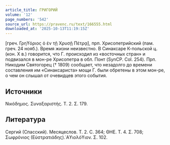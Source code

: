 ```yaml
---
article_title: ГРИГОРИЙ
volume: '12'
page_numbers: '542'
source_url: https://pravenc.ru/text/166555.html
downloaded_at: '2025-10-13T11:19:15Z'
---
```


[греч. Γρηϒόριος ὁ ἐν τῇ Χρυσῇ Πέτρᾳ], прп. Хрисопетрийский (пам. греч. 24 нояб.). Время жизни неизвестно. В Синаксаре К-польской ц. (кон. Х в.) говорится, что Г. происходил из «восточных стран» и подвизался в мон-ре Хрисопетра в обл. Понт (SynCP. Col. 254). Прп. Никодим Святогорец († 1809) сообщает, что незадолго до времени составления им «Синаксариста» мощи Г. были обретены в этом мон-ре, о чем он слышал от очевидцев этого события.

## Источники

Νικόδημος. Συναξαριστής. T. 2. Σ. 179.

## Литература

Сергий (Спасский). Месяцеслов. Т. 2. С. 364; ΘΗΕ. T. 4. Σ. 708; Σωφρόνιος (Εὐστρατιάδης).῾Αϒιολόϒιον. Σ. 102.
